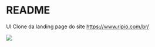 # README #

UI Clone da landing page do site https://www.ripio.com/br/

<img src='https://media.giphy.com/media/W41sFz7ifvuzivxgTB/giphy.gif'>
